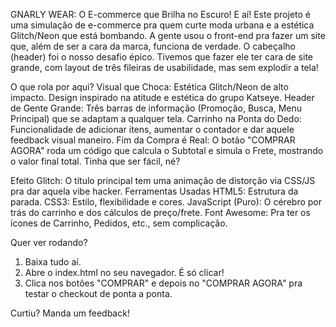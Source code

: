 GNARLY WEAR: O E-commerce que Brilha no Escuro!
E aí! Este projeto é uma simulação de e-commerce pra quem curte moda urbana e a estética Glitch/Neon que está bombando. A gente usou o front-end pra fazer um site que, além de ser a cara da marca, funciona de verdade.
O cabeçalho (header) foi o nosso desafio épico. Tivemos que fazer ele ter cara de site grande, com layout de três fileiras de usabilidade, mas sem explodir a tela!

O que rola por aqui?
Visual que Choca: Estética Glitch/Neon de alto impacto. Design inspirado na atitude e estética do grupo Katseye.
Header de Gente Grande: Três barras de informação (Promoção, Busca, Menu Principal) que se adaptam a qualquer tela.
Carrinho na Ponta do Dedo: Funcionalidade de adicionar itens, aumentar o contador e dar aquele feedback visual maneiro.
Fim da Compra é Real: O botão "COMPRAR AGORA" roda um código que calcula o Subtotal e simula o Frete, mostrando o valor final total. Tinha que ser fácil, né?

Efeito Glitch: O título principal tem uma animação de distorção  via CSS/JS pra dar aquela vibe hacker.
Ferramentas Usadas 
HTML5: Estrutura da parada.
CSS3: Estilo, flexibilidade e cores.
JavaScript (Puro): O cérebro por trás do carrinho e dos cálculos de preço/frete.
Font Awesome: Pra ter os ícones de Carrinho, Pedidos, etc., sem complicação.

Quer ver rodando?
1. Baixa tudo aí.
2. Abre o index.html no seu navegador. É só clicar!
3. Clica nos botões "COMPRAR" e depois no "COMPRAR AGORA" pra testar o checkout de ponta a ponta.
   
Curtiu? Manda um feedback!
